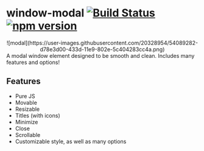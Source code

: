 # window-modal [![Build Status](https://travis-ci.org/nik-m2/window-modal.svg?branch=master)](https://travis-ci.org/nik-m2/window-modal) [![npm version](https://badge.fury.io/js/window-modal.svg)](https://badge.fury.io/js/window-modal)
<center>![modal](https://user-images.githubusercontent.com/20328954/54089282-d78e3d00-433d-11e9-802e-5c404283cc4a.png)</center>
A modal window element designed to be smooth and clean. Includes many features and options! 

## Features

- Pure JS
- Movable
- Resizable
- Titles (with icons)
- Minimize
- Close
- Scrollable
- Customizable style, as well as many options
